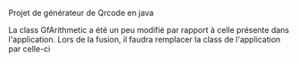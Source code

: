 Projet de générateur de Qrcode en java 

La class GfArithmetic a été un peu modifié par rapport à celle présente dans l'application.
Lors de la fusion, il faudra remplacer la class de l'application par celle-ci
